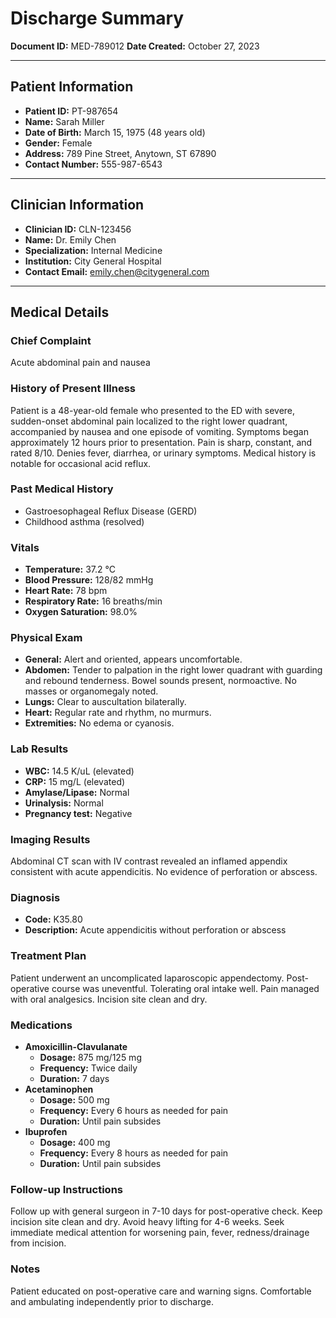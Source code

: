 # Discharge Summary

**Document ID:** MED-789012
**Date Created:** October 27, 2023

---

## Patient Information

*   **Patient ID:** PT-987654
*   **Name:** Sarah Miller
*   **Date of Birth:** March 15, 1975 (48 years old)
*   **Gender:** Female
*   **Address:** 789 Pine Street, Anytown, ST 67890
*   **Contact Number:** 555-987-6543

---

## Clinician Information

*   **Clinician ID:** CLN-123456
*   **Name:** Dr. Emily Chen
*   **Specialization:** Internal Medicine
*   **Institution:** City General Hospital
*   **Contact Email:** emily.chen@citygeneral.com

---

## Medical Details

### Chief Complaint

Acute abdominal pain and nausea

### History of Present Illness

Patient is a 48-year-old female who presented to the ED with severe, sudden-onset abdominal pain localized to the right lower quadrant, accompanied by nausea and one episode of vomiting. Symptoms began approximately 12 hours prior to presentation. Pain is sharp, constant, and rated 8/10. Denies fever, diarrhea, or urinary symptoms. Medical history is notable for occasional acid reflux.

### Past Medical History

*   Gastroesophageal Reflux Disease (GERD)
*   Childhood asthma (resolved)

### Vitals

*   **Temperature:** 37.2 °C
*   **Blood Pressure:** 128/82 mmHg
*   **Heart Rate:** 78 bpm
*   **Respiratory Rate:** 16 breaths/min
*   **Oxygen Saturation:** 98.0%

### Physical Exam

*   **General:** Alert and oriented, appears uncomfortable.
*   **Abdomen:** Tender to palpation in the right lower quadrant with guarding and rebound tenderness. Bowel sounds present, normoactive. No masses or organomegaly noted.
*   **Lungs:** Clear to auscultation bilaterally.
*   **Heart:** Regular rate and rhythm, no murmurs.
*   **Extremities:** No edema or cyanosis.

### Lab Results

*   **WBC:** 14.5 K/uL (elevated)
*   **CRP:** 15 mg/L (elevated)
*   **Amylase/Lipase:** Normal
*   **Urinalysis:** Normal
*   **Pregnancy test:** Negative

### Imaging Results

Abdominal CT scan with IV contrast revealed an inflamed appendix consistent with acute appendicitis. No evidence of perforation or abscess.

### Diagnosis

*   **Code:** K35.80
*   **Description:** Acute appendicitis without perforation or abscess

### Treatment Plan

Patient underwent an uncomplicated laparoscopic appendectomy. Post-operative course was uneventful. Tolerating oral intake well. Pain managed with oral analgesics. Incision site clean and dry.

### Medications

*   **Amoxicillin-Clavulanate**
    *   **Dosage:** 875 mg/125 mg
    *   **Frequency:** Twice daily
    *   **Duration:** 7 days
*   **Acetaminophen**
    *   **Dosage:** 500 mg
    *   **Frequency:** Every 6 hours as needed for pain
    *   **Duration:** Until pain subsides
*   **Ibuprofen**
    *   **Dosage:** 400 mg
    *   **Frequency:** Every 8 hours as needed for pain
    *   **Duration:** Until pain subsides

### Follow-up Instructions

Follow up with general surgeon in 7-10 days for post-operative check. Keep incision site clean and dry. Avoid heavy lifting for 4-6 weeks. Seek immediate medical attention for worsening pain, fever, redness/drainage from incision.

### Notes

Patient educated on post-operative care and warning signs. Comfortable and ambulating independently prior to discharge.
